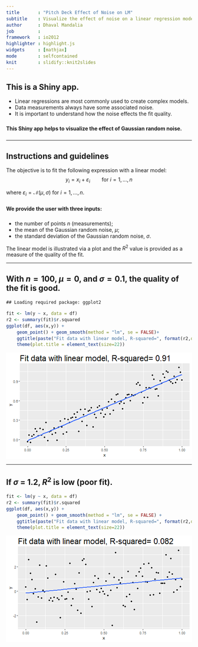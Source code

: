 ```yaml
---
title       : "Pitch Deck Effect of Noise on LM"
subtitle    : Visualize the effect of noise on a linear regression model 
author      : Dhaval Mandalia 
job         : 
framework   : io2012        
highlighter : highlight.js  
widgets     : [mathjax]     
mode        : selfcontained 
knit        : slidify::knit2slides
---
```


## This is a Shiny app.
		
- Linear regressions are most commonly used to create complex models.
- Data measurements always have some associated noise.
- It is important to understand how the noise effects the fit quality.

### <b>
This Shiny app helps to visualize the effect of Gaussian random noise.
### </b>

---

## Instructions and guidelines

The objective is to fit the following expression with a linear model:
$$y_i=x_i + \varepsilon_i \qquad \text{for}~i = 1,\dots,n$$

where $\varepsilon_i =  \mathcal{N}(\mu, \sigma)~\text{for}~i = 1,\dots,n$.

### <b> 
We provide the user with three inputs: 
### </b>
- the number of points $n$ (measurements);
- the mean of the Gaussian random noise, $\mu$;
- the standard deviation of the Gaussian random noise, $\sigma$.

The linear model is illustrated via a plot and the $R^2$ value is
provided as a measure of the quality of the fit.

---

## With $n=100$, $\mu=0$, and $\sigma = 0.1$, the quality of the fit is good.


```
## Loading required package: ggplot2
```


```r
fit <- lm(y ~ x, data = df)
r2 <- summary(fit)$r.squared
ggplot(df, aes(x,y)) +
    geom_point() + geom_smooth(method = "lm", se = FALSE)+
    ggtitle(paste("Fit data with linear model, R-squared=", format(r2,digits=2))) +
    theme(plot.title = element_text(size=22))
```

<img src="figure/lm-plot-1.png" title="plot of chunk lm-plot" alt="plot of chunk lm-plot" style="display: block; margin: auto;" />

---

## If $\sigma$ = $1.2$, $R^2$ is low (poor fit).




```r
fit <- lm(y ~ x, data = df)
r2 <- summary(fit)$r.squared
ggplot(df, aes(x,y)) +
    geom_point() + geom_smooth(method = "lm", se = FALSE) +
    ggtitle(paste("Fit data with linear model, R-squared=", format(r2,digits=2))) +
    theme(plot.title = element_text(size=22))
```

<img src="figure/lm-plot2-1.png" title="plot of chunk lm-plot2" alt="plot of chunk lm-plot2" style="display: block; margin: auto;" />




